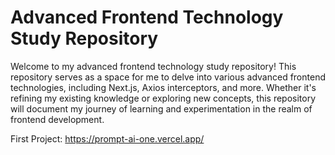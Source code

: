 # Advanced Frontend Technology Study Repository

Welcome to my advanced frontend technology study repository! This repository serves as a space for me to delve into various advanced frontend technologies, including Next.js, Axios interceptors, and more. Whether it's refining my existing knowledge or exploring new concepts, this repository will document my journey of learning and experimentation in the realm of frontend development.

First Project: https://prompt-ai-one.vercel.app/
